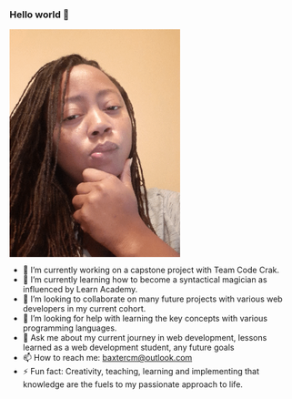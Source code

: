 ### Hello world 👋 
<img src="greeter.gif" width=300 align=center>

- 🔭 I’m currently working on a capstone project with Team Code Crak.
- 🌱 I’m currently learning how to become a syntactical magician as influenced by Learn Academy.
- 👯 I’m looking to collaborate on many future projects with various web developers in my current cohort.
- 🤔 I’m looking for help with learning the key concepts with various programming languages.
- 💬 Ask me about my current journey in web development, lessons learned as a web development student, any future goals
- 📫 How to reach me: baxtercm@outlook.com
- ⚡ Fun fact: Creativity, teaching, learning and implementing that knowledge are the fuels to my passionate approach to life.

